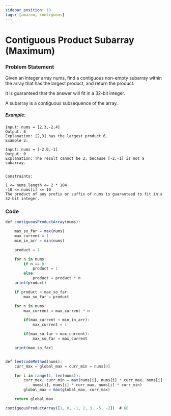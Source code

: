 ```yaml
---
sidebar_position: 10
tags: [amazon, contiguous]
---
```


# Contiguous Product Subarray (Maximum)

### Problem Statement

Given an integer array nums, find a contiguous non-empty subarray within the array that
has the largest product, and return the product.

It is guaranteed that the answer will fit in a 32-bit integer.

A subarray is a contiguous subsequence of the array.

##### Example:

```
Input: nums = [2,3,-2,4]
Output: 6
Explanation: [2,3] has the largest product 6.
Example 2:

Input: nums = [-2,0,-1]
Output: 0
Explanation: The result cannot be 2, because [-2,-1] is not a subarray.


Constraints:

1 <= nums.length <= 2 * 104
-10 <= nums[i] <= 10
The product of any prefix or suffix of nums is guaranteed to fit in a 32-bit integer.
```

### Code

```jsx title="Python Code"
def contiguousProductArray(nums):

    max_so_far = max(nums)
    max_current = 1
    min_in_arr = min(nums)

    product = 1

    for n in nums:
        if n == 0:
            product = 1
        else:
            product = product * n
    print(product)

    if product > max_so_far:
        max_so_far = product

    for n in nums:
        max_current = max_current * n

        if(max_current < min_in_arr):
            max_current = 1

        if(max_so_far < max_current):
            max_so_far = max_current

    print(max_so_far)


def leetcodeMethod(nums):
    curr_max = global_max = curr_min = nums[0]

    for i in range(1, len(nums)):
        curr_max, curr_min = max(nums[i], nums[i] * curr_max, nums[i] * curr_min), min(
            nums[i], nums[i] * curr_max, nums[i] * curr_min)
        global_max = max(global_max, curr_max)

    return global_max

contiguousProductArray([1, 0, -1, 2, 3, -5, -2])  # 60
```

